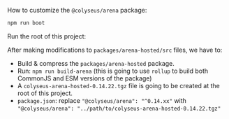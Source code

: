 How to customize the `@colyseus/arena` package:

```typescript
npm run boot
```

Run the root of this project:

After making modifications to `packages/arena-hosted/src` files, we have to:

- Build & compress the `packages/arena-hosted` package.
- Run: `npm run build-arena` (this is going to use `rollup` to build both CommonJS and ESM versions of the package)
- A `colyseus-arena-hosted-0.14.22.tgz` file is going to be created at the root of this project.
- `package.json`: replace `"@colyseus/arena": "^0.14.xx"` with `"@colyseus/arena": "../path/to/colyseus-arena-hosted-0.14.22.tgz"`



